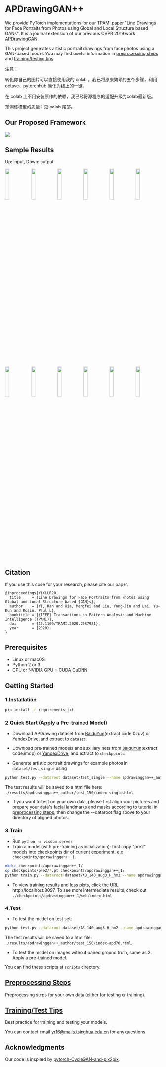 
# APDrawingGAN++

We provide PyTorch implementations for our TPAMI paper "Line Drawings for Face Portraits from Photos using Global and Local Structure based GANs".
It is a journal extension of our previous CVPR 2019 work [APDrawingGAN](https://github.com/yiranran/APDrawingGAN).

This project generates artistic portrait drawings from face photos using a GAN-based model.
You may find useful information in [preprocessing steps](preprocess/readme.md) and [training/testing tips](docs/tips.md).

注意：

转化你自己的图片可以直接使用我的 colab 。我已将原来繁琐的五个步骤，利用 octave、pytorchhub 简化为线上的一键。

在 colab 上不用安装原作的依赖，我已经将源程序的适配升级为colab最新版。

预训练模型的质量：见 colab 尾部。


## Our Proposed Framework
 
<img src = 'imgs/architecture-pami.jpg'>

## Sample Results
Up: input, Down: output
<p>
    <img src='imgs/sample/140_large-img_1696_real_A.png' width="16%"/>
    <img src='imgs/sample/140_large-img_1615_real_A.png' width="16%"/>
    <img src='imgs/sample/140_large-img_1684_real_A.png' width="16%"/>
    <img src='imgs/sample/140_large-img_1616_real_A.png' width="16%"/>
    <img src='imgs/sample/140_large-img_1673_real_A.png' width="16%"/>
    <img src='imgs/sample/140_large-img_1701_real_A.png' width="16%"/>
</p>
<p>
    <img src='imgs/sample/140_large-img_1696_fake_B.png' width="16%"/>
    <img src='imgs/sample/140_large-img_1615_fake_B.png' width="16%"/>
    <img src='imgs/sample/140_large-img_1684_fake_B.png' width="16%"/>
    <img src='imgs/sample/140_large-img_1616_fake_B.png' width="16%"/>
    <img src='imgs/sample/140_large-img_1673_fake_B.png' width="16%"/>
    <img src='imgs/sample/140_large-img_1701_fake_B.png' width="16%"/>
</p>

## Citation
If you use this code for your research, please cite our paper.
```
@inproceedings{YiXLLR20,
  title     = {Line Drawings for Face Portraits from Photos using Global and Local Structure based {GAN}s},
  author    = {Yi, Ran and Xia, Mengfei and Liu, Yong-Jin and Lai, Yu-Kun and Rosin, Paul L},
  booktitle = {{IEEE} Transactions on Pattern Analysis and Machine Intelligence (TPAMI)},
  doi       = {10.1109/TPAMI.2020.2987931},
  year      = {2020}
}
```

## Prerequisites
- Linux or macOS
- Python 2 or 3
- CPU or NVIDIA GPU + CUDA CuDNN


## Getting Started
### 1.Installation
```bash
pip install -r requirements.txt
```

### 2.Quick Start (Apply a Pre-trained Model)
- Download APDrawing dataset from [BaiduYun](https://pan.baidu.com/s/1cN5gEYJ2tnE9WboLA79Z5g)(extract code:0zuv) or [YandexDrive](https://yadi.sk/d/4vWhi8-ZQj_nRw), and extract to `dataset`.

- Download pre-trained models and auxiliary nets from [BaiduYun](https://pan.baidu.com/s/1nrtCHQmgcwbSGxWuAVzWhA)(extract code:imqp) or [YandexDrive](https://yadi.sk/d/DS4271lbEPhGVQ), and extract to `checkpoints`.

- Generate artistic portrait drawings for example photos in `dataset/test_single` using
``` bash
python test.py --dataroot dataset/test_single --name apdrawinggan++_author --model test --use_resnet --netG resnet_9blocks --which_epoch 150 --how_many 1000 --gpu_ids 0 --gpu_ids_p 0 --imagefolder images-single
```
The test results will be saved to a html file here: `./results/apdrawinggan++_author/test_150/index-single.html`.

- If you want to test on your own data, please first align your pictures and prepare your data's facial landmarks and masks according to tutorial in [preprocessing steps](preprocess/readme.md), then change the --dataroot flag above to your directory of aligned photos.

### 3.Train
- Run `python -m visdom.server`
- Train a model (with pre-training as initialization):
first copy "pre2" models into checkpoints dir of current experiment, e.g. `checkpoints/apdrawinggan++_1`.
```bash
mkdir checkpoints/apdrawinggan++_1/
cp checkpoints/pre2/*.pt checkpoints/apdrawinggan++_1/
python train.py --dataroot dataset/AB_140_aug3_H_hm2 --name apdrawinggan++_1 --model apdrawingpp_style --use_resnet --netG resnet_9blocks --continue_train --continuity_loss --lambda_continuity 40.0 --gpu_ids 0 --gpu_ids_p 1 --display_env apdrawinggan++_1 --niter 200 --niter_decay 0 --lr 0.0001 --batch_size 1 --emphasis_conti_face --auxiliary_root auxiliaryeye2o
```
- To view training results and loss plots, click the URL http://localhost:8097. To see more intermediate results, check out  `./checkpoints/apdrawinggan++_1/web/index.html`

### 4.Test
- To test the model on test set:
```bash
python test.py --dataroot dataset/AB_140_aug3_H_hm2 --name apdrawinggan++_author --model apdrawingpp_style --use_resnet --netG resnet_9blocks --which_epoch 150 --how_many 1000 --gpu_ids 0 --gpu_ids_p 0 --imagefolder images-apd70
```
The test results will be saved to a html file: `./results/apdrawinggan++_author/test_150/index-apd70.html`.

- To test the model on images without paired ground truth, same as 2. Apply a pre-trained model.

You can find these scripts at `scripts` directory.


## [Preprocessing Steps](preprocess/readme.md)
Preprocessing steps for your own data (either for testing or training).


## [Training/Test Tips](docs/tips.md)
Best practice for training and testing your models.

You can contact email yr16@mails.tsinghua.edu.cn for any questions.

## Acknowledgments
Our code is inspired by [pytorch-CycleGAN-and-pix2pix](https://github.com/junyanz/pytorch-CycleGAN-and-pix2pix).
